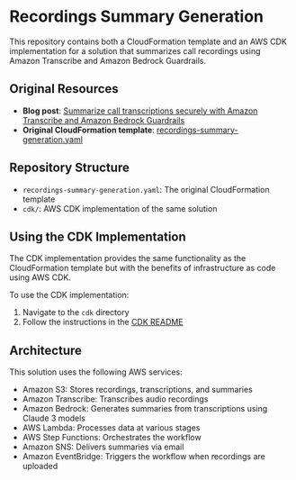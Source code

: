 # Recordings Summary Generation

This repository contains both a CloudFormation template and an AWS CDK implementation for a solution that summarizes call recordings using Amazon Transcribe and Amazon Bedrock Guardrails.

## Original Resources

- **Blog post**: [Summarize call transcriptions securely with Amazon Transcribe and Amazon Bedrock Guardrails](https://aws.amazon.com/blogs/machine-learning/summarize-call-transcriptions-securely-with-amazon-transcribe-and-amazon-bedrock-guardrails/)
- **Original CloudFormation template**: [recordings-summary-generation.yaml](https://aws-blogs-artifacts-public.s3.amazonaws.com/artifacts/ML-16483/recordings-summary-generation.yaml)

## Repository Structure

- `recordings-summary-generation.yaml`: The original CloudFormation template
- `cdk/`: AWS CDK implementation of the same solution

## Using the CDK Implementation

The CDK implementation provides the same functionality as the CloudFormation template but with the benefits of infrastructure as code using AWS CDK.

To use the CDK implementation:

1. Navigate to the `cdk` directory
2. Follow the instructions in the [CDK README](./cdk/README.md)

## Architecture

This solution uses the following AWS services:

- Amazon S3: Stores recordings, transcriptions, and summaries
- Amazon Transcribe: Transcribes audio recordings
- Amazon Bedrock: Generates summaries from transcriptions using Claude 3 models
- AWS Lambda: Processes data at various stages
- AWS Step Functions: Orchestrates the workflow
- Amazon SNS: Delivers summaries via email
- Amazon EventBridge: Triggers the workflow when recordings are uploaded

